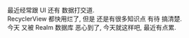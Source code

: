 最近经常跟 UI 还有 数据打交道.  
RecyclerView 都快用烂了, 但是 还是有很多知识点 有待 搞清楚.  
今天 又被 Realm 数据库 恶心到了, 今天就这样吧, 最近有点累.  

